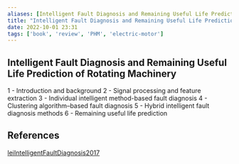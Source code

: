```yaml
---
aliases: [Intelligent Fault Diagnosis and Remaining Useful Life Prediction of Rotating Machinery]
title: "Intelligent Fault Diagnosis and Remaining Useful Life Prediction of Rotating Machinery"
date: 2022-10-01 23:31
tags: ['book', 'review', 'PHM', 'electric-motor']
---
```


## Intelligent Fault Diagnosis and Remaining Useful Life Prediction of Rotating Machinery
1 - Introduction and background
2 - Signal processing and feature extraction
3 - Individual intelligent method-based fault diagnosis
4 - Clustering algorithm–based fault diagnosis
5 - Hybrid intelligent fault diagnosis methods
6 - Remaining useful life prediction

## References
[leiIntelligentFaultDiagnosis2017](../zotero/leiIntelligentFaultDiagnosis2017.md)